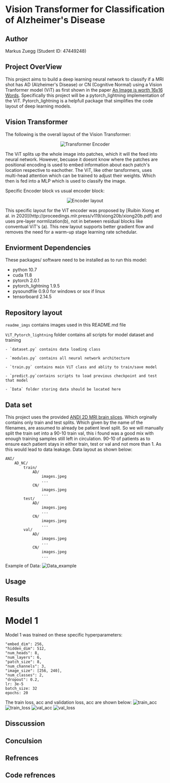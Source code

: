 # Vision Transformer for Classification of Alzheimer's Disease

## Author 
Markus Zuegg (Student ID: 47449248)

## Project OverView

This project aims to build a deep learning neural network to classify if a MRI shot has AD (Alzheimer's Disease) or CN (Cognitive Normal) using a Vision Tranformer model (ViT) as first shown in the paper [An Image is worth 16x16 Words](https://openreview.net/pdf?id=YicbFdNTTy). Specifically this project will be a pytorch_lightning implementation of the ViT. Pytorch_lightning is a helpfull package that simplifies the code layout of deep learning models.

## Vision Transformer
The following is the overall layout of the Vision Transformer:
<p align="center">
    <img src="readme_imgs/vit_architecture.png" alt="Transformer Encoder">
</p>
The ViT splits up the whole image into patches, which it will the feed into neural network. However, becuase it doesnt know where the patches are positional encoding is used to embed information about each patch's location respective to eachother. The ViT, like other tansformers, uses multi-head attention which can be trained to adjust their weights. Which then is fed into a MLP which is used to classify the image.

Specific Encoder block vs usual encoder block:
<p align="center">
    <img src="readme_imgs/pre_layer_norm.png" alt="Encoder layout">
</p>
This specific layout for the ViT encoder was proposed by [Ruibin Xiong et al. in 2020](http://proceedings.mlr.press/v119/xiong20b/xiong20b.pdf) and uses pre-layer normlization(b), not in between residual blocks like conventual ViT's (a). This new layout supports better gradient flow and removes the need for a warm-up stage learning rate schedular.

## Enviorment Dependencies
These packages/ software need to be installed as to run this model:
- python 10.7
- cuda 11.8
- pytorch 2.0.1
- pytorch_lightning 1.9.5
- pysoundfile 0.9.0 for windows or sox if linux
- tensorboard 2.14.5

## Repository layout

`readme_imgs` contains images used in this README.md file

`ViT_Pytorch_lightning` folder contains all scripts for model dataset and training

    - `dataset.py` contains data loading class

    - `modules.py` contains all neural network architecture

    - `train.py` contains main ViT class and ablity to train/save model

    - `predict.py`contains scripts to load previous checkpoint and test that model
    
    - `Data` folder storing data should be located here

## Data set
This project uses the provided [ANDI 2D MRI brain slices](https://cloudstor.aarnet.edu.au/plus/s/L6bbssKhUoUdTSI). Which orginally contains only train and test splits. Which given by the name of the filenames, are assumed to already be patient level split. So we will manually split the train set into a 90-10 train val, this i found was a good mix with enough training samples still left in circulation. 90-10 of patients as to ensure each patient stays in either train, test or val and not more than 1. As this would lead to data leakage.
Data layout as shown below:
```
ANI/
    AD_NC/
        train/
            AD/
                images.jpeg
                ...
            CN/
                images.jpeg
                ...
        test/
            AD/
                images.jpeg
                ...
            CN/
                images.jpeg
                ...
        val/
            AD/
                images.jpeg
                ...
            CN/
                images.jpeg
                ...
```
Example of Data:
![Data_example](readme_imgs/1191372_105.jpeg)

## Usage

## Results

# Model 1
Model 1 was trained on these specific hyperparameters:
```
"embed_dim": 256,
"hidden_dim": 512,
"num_heads": 8,
"num_layers": 6,
"patch_size": 8,
"num_channels": 3,
"image_size": [256, 240],
"num_classes": 2,
"dropout": 0.2,
lr: 3e-5
batch_size: 32
epochs: 20
```
The train loss, acc and validation loss, acc are shown below:
![train_acc](readme_imgs/Model1_train_acc.png)
![train_loss](readme_imgs/Model1_train_loss.png)
![val_acc](readme_imgs/Model1_val_acc.png)
![val_loss](readme_imgs/Model1_val_loss.png)


## Disscussion

## Conculsion

## Refrences

## Code refrences
